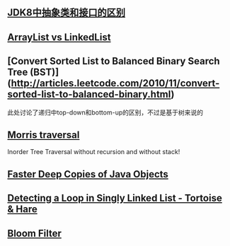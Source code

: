 [JDK8中抽象类和接口的区别](http://www.javacodegeeks.com/2014/04/abstract-class-versus-interface-in-the-jdk-8-era.html)
--------------------
[ArrayList vs LinkedList](http://www.javacodegeeks.com/2013/12/arraylist-vs-linkedlist.html)
------------------
[Convert Sorted List to Balanced Binary Search Tree (BST)] (http://articles.leetcode.com/2010/11/convert-sorted-list-to-balanced-binary.html)
---------------------
此处讨论了递归中top-down和bottom-up的区别，不过是基于树来说的

[Morris traversal](http://www.cnblogs.com/AnnieKim/archive/2013/06/15/MorrisTraversal.html)
---------------------
Inorder Tree Traversal without recursion and without stack!

[Faster Deep Copies of Java Objects](http://javatechniques.com/blog/faster-deep-copies-of-java-objects/)
----------------------

[Detecting a Loop in Singly Linked List - Tortoise & Hare](http://codingfreak.blogspot.com/2012/09/detecting-loop-in-singly-linked-list_22.html)
----------------------

[Bloom Filter](http://www.cnblogs.com/heaad/archive/2011/01/02/1924195.html)
--------------------
